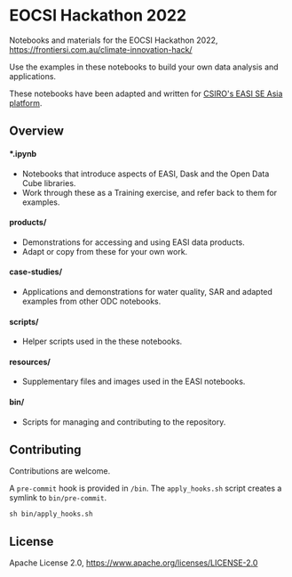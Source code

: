 # EOCSI Hackathon 2022
Notebooks and materials for the EOCSI Hackathon 2022, https://frontiersi.com.au/climate-innovation-hack/

Use the examples in these notebooks to build your own data analysis and applications.

These notebooks have been adapted and written for [CSIRO's EASI SE Asia platform](https://research.csiro.au/cceo/building-new-earth-observation-capabilities-in-the-south-east-asian-region/).

## Overview

#### *.ipynb
- Notebooks that introduce aspects of EASI, Dask and the Open Data Cube libraries.
- Work through these as a Training exercise, and refer back to them for examples.

#### products/
- Demonstrations for accessing and using EASI data products.
- Adapt or copy from these for your own work.

#### case-studies/
- Applications and demonstrations for water quality, SAR and adapted examples from other ODC notebooks.

#### scripts/
- Helper scripts used in the these notebooks.

#### resources/
- Supplementary files and images used in the EASI notebooks.

#### bin/
- Scripts for managing and contributing to the repository.


## Contributing

Contributions are welcome.

A `pre-commit` hook is provided in `/bin`. The `apply_hooks.sh` script creates a symlink to `bin/pre-commit`.

```
sh bin/apply_hooks.sh
```


## License

Apache License 2.0, https://www.apache.org/licenses/LICENSE-2.0